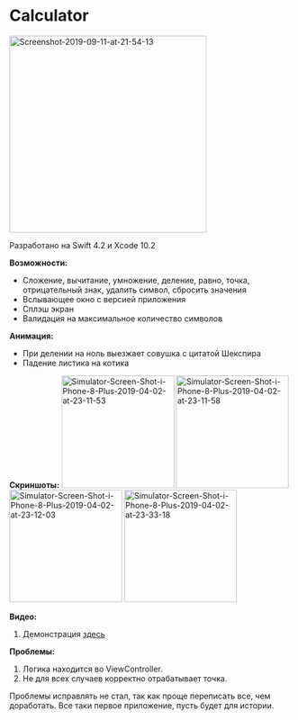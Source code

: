 # Calculator

<a href="https://imgbb.com/"><img src="https://i.ibb.co/c214775/Screenshot-2019-09-11-at-21-54-13.png" alt="Screenshot-2019-09-11-at-21-54-13" width="350"></a>

Разработано на Swift 4.2 и Xcode 10.2

<b>Возможности:</b>
- Сложение, вычитание, умножение, деление, равно, точка, отрицательный знак, удалить символ, сбросить значения
- Вслывающее окно с версией приложения
- Сплэш экран
- Валидация на максимальное количество символов

<b>Анимация:</b>
- При делении на ноль выезжает совушка с цитатой Шекспира
- Падение листика на котика

<b>Скриншоты:</b>
<a href="https://ibb.co/rMtxCsG"><img src="https://i.ibb.co/2P6vDN7/Simulator-Screen-Shot-i-Phone-8-Plus-2019-04-02-at-23-11-53.png" alt="Simulator-Screen-Shot-i-Phone-8-Plus-2019-04-02-at-23-11-53" width="200"></a> 
<a href="https://ibb.co/T4t2kzQ"><img src="https://i.ibb.co/m94TGQn/Simulator-Screen-Shot-i-Phone-8-Plus-2019-04-02-at-23-11-58.png" alt="Simulator-Screen-Shot-i-Phone-8-Plus-2019-04-02-at-23-11-58" width="200"></a> 
<a href="https://ibb.co/ypb20TS"><img src="https://i.ibb.co/w7xtyHs/Simulator-Screen-Shot-i-Phone-8-Plus-2019-04-02-at-23-12-03.png" alt="Simulator-Screen-Shot-i-Phone-8-Plus-2019-04-02-at-23-12-03" width="200"></a> 
<a href="https://ibb.co/JsQ7jxZ"><img src="https://i.ibb.co/FDVw4sp/Simulator-Screen-Shot-i-Phone-8-Plus-2019-04-02-at-23-33-18.png" alt="Simulator-Screen-Shot-i-Phone-8-Plus-2019-04-02-at-23-33-18" width="200"></a>

<b>Видео:</b>
1. Демонстрация [здесь](https://drive.google.com/open?id=17DdydcUC_hmah-J1SKjoBzcOzANgT9Rj)

<b>Проблемы:</b>
1. Логика находится во ViewController. 
2. Не для всех случаев корректно отрабатывает точка.

Проблемы исправлять не стал, так как проще переписать все, чем доработать. Все таки первое приложение, пусть будет для истории.

